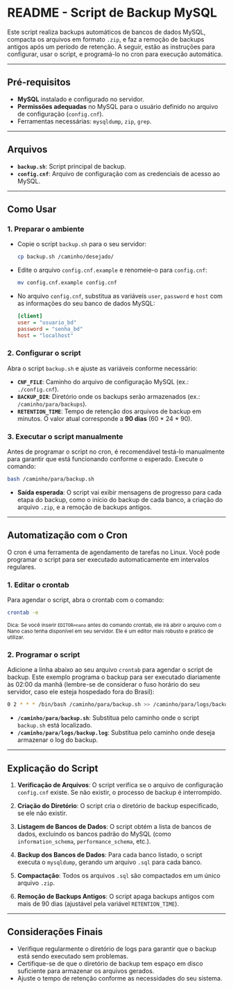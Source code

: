 # README - Script de Backup MySQL

Este script realiza backups automáticos de bancos de dados MySQL, compacta os arquivos em formato `.zip`, e faz a remoção de backups antigos após um período de retenção. A seguir, estão as instruções para configurar, usar o script, e programá-lo no cron para execução automática.

---

## Pré-requisitos

- **MySQL** instalado e configurado no servidor.
- **Permissões adequadas** no MySQL para o usuário definido no arquivo de configuração (`config.cnf`).
- Ferramentas necessárias: `mysqldump`, `zip`, `grep`.

---

## Arquivos

- **`backup.sh`**: Script principal de backup.
- **`config.cnf`**: Arquivo de configuração com as credenciais de acesso ao MySQL.

---

## Como Usar

### 1. Preparar o ambiente

- Copie o script `backup.sh` para o seu servidor:

  ```bash
  cp backup.sh /caminho/desejado/
  ```

- Edite o arquivo `config.cnf.example` e renomeie-o para `config.cnf`:

  ```bash
  mv config.cnf.example config.cnf
  ```

- No arquivo `config.cnf`, substitua as variáveis `user`, `password` e `host` com as informações do seu banco de dados MySQL:

  ```ini
  [client]
  user = "usuario_bd"
  password = "senha_bd"
  host = "localhost"
  ```

### 2. Configurar o script

Abra o script `backup.sh` e ajuste as variáveis conforme necessário:

- **`CNF_FILE`**: Caminho do arquivo de configuração MySQL (ex.: `./config.cnf`).
- **`BACKUP_DIR`**: Diretório onde os backups serão armazenados (ex.: `/caminho/para/backups`).
- **`RETENTION_TIME`**: Tempo de retenção dos arquivos de backup em minutos. O valor atual corresponde a **90 dias** (60 * 24 * 90).

### 3. Executar o script manualmente

Antes de programar o script no cron, é recomendável testá-lo manualmente para garantir que está funcionando conforme o esperado. Execute o comando:

```bash
bash /caminho/para/backup.sh
```

- **Saída esperada**: O script vai exibir mensagens de progresso para cada etapa do backup, como o início do backup de cada banco, a criação do arquivo `.zip`, e a remoção de backups antigos.

---

## Automatização com o Cron

O cron é uma ferramenta de agendamento de tarefas no Linux. Você pode programar o script para ser executado automaticamente em intervalos regulares.

### 1. Editar o crontab

Para agendar o script, abra o crontab com o comando:

```bash
crontab -e
```
<sub>Dica: Se você inserir `EDITOR=nano` antes do comando crontab, ele irá abrir o arquivo com o Nano caso tenha disponível em seu servidor. Ele é um editor mais robusto e prático de utilizar.</sub>

### 2. Programar o script

Adicione a linha abaixo ao seu arquivo `crontab` para agendar o script de backup. Este exemplo programa o backup para ser executado diariamente às 02:00 da manhã (lembre-se de considerar o fuso horário do seu servidor, caso ele esteja hospedado fora do Brasil):

```bash
0 2 * * * /bin/bash /caminho/para/backup.sh >> /caminho/para/logs/backup.log 2>&1
```

- **`/caminho/para/backup.sh`**: Substitua pelo caminho onde o script `backup.sh` está localizado.
- **`/caminho/para/logs/backup.log`**: Substitua pelo caminho onde deseja armazenar o log do backup.

---

## Explicação do Script

1. **Verificação de Arquivos**: O script verifica se o arquivo de configuração `config.cnf` existe. Se não existir, o processo de backup é interrompido.
   
2. **Criação do Diretório**: O script cria o diretório de backup especificado, se ele não existir.

3. **Listagem de Bancos de Dados**: O script obtém a lista de bancos de dados, excluindo os bancos padrão do MySQL (como `information_schema`, `performance_schema`, etc.).

4. **Backup dos Bancos de Dados**: Para cada banco listado, o script executa o `mysqldump`, gerando um arquivo `.sql` para cada banco.

5. **Compactação**: Todos os arquivos `.sql` são compactados em um único arquivo `.zip`.

6. **Remoção de Backups Antigos**: O script apaga backups antigos com mais de 90 dias (ajustável pela variável `RETENTION_TIME`).

---

## Considerações Finais

- Verifique regularmente o diretório de logs para garantir que o backup está sendo executado sem problemas.
- Certifique-se de que o diretório de backup tem espaço em disco suficiente para armazenar os arquivos gerados.
- Ajuste o tempo de retenção conforme as necessidades do seu sistema.
